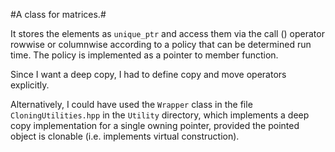 #A class for matrices.# 

It stores the elements as `unique_ptr` and access them via the call () operator rowwise or columnwise according to a policy that can be determined run time. The policy is implemented as a pointer to member function.

Since I want a deep copy, I had to define copy and move operators explicitly.

Alternatively, I could have used the `Wrapper` class in the file `CloningUtilities.hpp` in the `Utility` directory, which implements a deep copy implementation for a single owning pointer, provided the pointed object is clonable (i.e. implements virtual construction).

